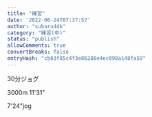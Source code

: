 ```yaml
---
title: "練習"
date: '2022-06-24T07:37:57'
author: "subaru44k"
category: "練習(中)"
status: "publish"
allowComments: true
convertBreaks: false
entryHash: "cb03f85c4f3e86288e4ec098a148fa59"
---
```

30分ジョグ

3000m
11'31"

7'24"jog
